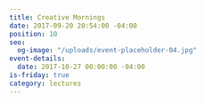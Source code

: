 ```yaml
---
title: Creative Mornings
date: 2017-09-20 20:54:00 -04:00
position: 10
seo:
  og-image: "/uploads/event-placeholder-04.jpg"
event-details:
  date: 2017-10-27 00:00:00 -04:00
is-friday: true
category: lectures
---
```


